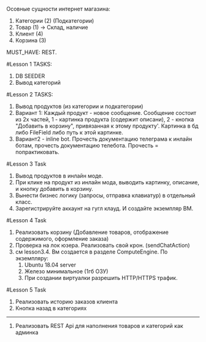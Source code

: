 Осовные сущности интернет магазина:
1) Категории (2) (Подкатегории)
2) Товар (1) -> Склад, наличие
3) Клиент (4)
4) Корзина (3)

MUST_HAVE: REST.

#Lesson 1 TASKS:
1) DB SEEDER
2) Вывод категорий

#Lesson 2 TASKS:
1) Вывод продуктов (из категории и подкатегории)
2) Вариант 1: Каждый продукт - новое сообщение. Сообщение состоит
из 2х частей, 1 - картинка продукта (содержит описани), 2 - кнопка 
"Добавить в корзину", привязанная к этому продукту'. Картинка в бд либо
FileField либо путь к этой картинке.
3) Вариант2 - inline bot. Прочесть документацию телеграма к инлайн ботам,
прочесть документацию телебота. Прочесть = попрактиковать.

#Lesson 3 Task
1) Вывод продуктов в инлайн моде.
2) При клике на продукт из инлайн мода, выводить картинку, описание, и кнопку добавить в корзину.
3) Вынести бизнес логику (запросы, отправка клавиатур) в отдельный класс.
4) Зарегистрируйте аккаунт на гугл клауд. И создайте экземпляр ВМ.

#Lesson 4 Task

1) Реализовать корзину (Добавление товаров, отображение содержимого, оформление заказа)
2) Проверка на лок юзера. Реализовать свой крон. (sendChatAction)
3) см lesson3.4. Вм создается в разделе ComputeEngine. 
По экземпляру:
    1) Ubuntu 18.04 server
    2) Железо минимальное (1гб ОЗУ)
    3) При создании виртуалки разрешить HTTP/HTTPS трафик.
    
#Lesson 5 Task
1) Реализовать историю заказов клиента
2) Кнопка назад в категориях

---
1) Реализовать REST Api для наполнения товаров 
и категорий как админка